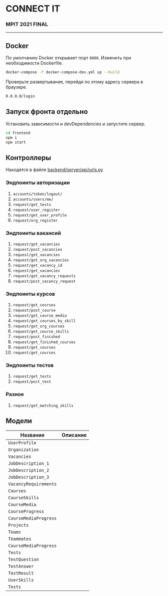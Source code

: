 # CONNECT IT
### MPIT 2021 FINAL
---------------------
## Docker

По умолчанию Docker открывает порт `8000`. Изменить при необходимости
Dockerfile.

```sh
docker-compose -f docker-compose-dev.yml up --build
```

Проверьте развертывание, перейдя по этому адресу сервера в
браузере.

```sh
0.0.0.0/login
```

## Запуск фронта отдельно

Установить зависимости и devDependencies и запустите сервер.

```sh
cd frontend
npm i
npm start
```

## Контроллеры
Находятся в файле [backend/server/api/urls.py](backend/server/api/views.py)
### Эндпоинты авторизации

1.  `accounts/token/logout/`
2.  `accounts/users/me/`
3.  `request/get_tests`
4.  `request/user_register`
5.  `request/get_user_profile`
6.  `request/org_register`

### Эндпоинты вакансий

1.  `request/get_vacancies`
2.  `request/post_vacancies`
3.  `request/get_vacancies`
4.  `request/get_org_vacancies`
5.  `request/get_vacancy_id`
6.  `request/get_vacancies`
7.  `request/get_vacancy_requests`
8.  `request/post_vacancy_request`

### Эндпоинты курсов

1.  `request/get_courses`
2.  `request/post_course`
3.  `request/get_course_media`
4.  `request/get_courses_by_skill`
5.  `request/get_org_courses`
6.  `request/get_course_skills`
7.  `request/post_finished`
8.  `request/get_finished_courses`
9.  `request/get_courses`
10. `request/get_courses`

### Эндпоинты тестов

1.  `request/get_tests`
2.  `request/post_test`

### Разное

1.  `request/get_matching_skills`


## Модели

| Название           | Описание                                    |
| ---------------- | ----------------------------------------- |
|   `UserProfile`    |        |
|   `Organization`    |        |
|   `Vacancies`    |        |
|   `JobDescription_1`    |        |
|   `JobDescription_2`    |        |
|   `JobDescription_3`    |        |
|   `VacancyRequirements`    |        |
|   `Courses`    |        |
|   `CourseSkills`    |        |
|   `CourseMedia`    |        |
|   `CourseProgress`    |        |
|   `CourseMediaProgress`    |        |
|   `Projects`    |        |
|   `Teams`    |        |
|   `Teammates`    |        |
|   `CourseMediaProgress`    |        |
|   `Tests`    |        |
|   `TestQuestion`    |        |
|   `TestAnswer`    |        |
|   `TestResult`    |        |
|   `UserSkills`    |        |
|   `Tests`    |        |




